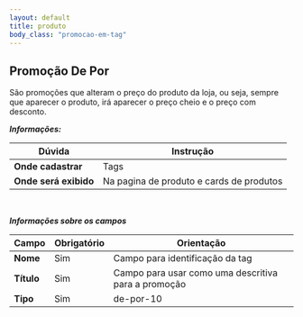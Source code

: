 ```yaml
---
layout: default
title: produto
body_class: "promocao-em-tag"
---
```



## Promoção De Por


São promoções que alteram o preço do produto da loja, ou seja, sempre que aparecer o produto, irá aparecer o preço cheio e o preço com desconto.

***Informações:***

| Dúvida                          | Instrução                                                               |
| ------------------------------- | ----------------------------------------------------------------------- |
| **Onde cadastrar**              | Tags                                                                    |
| **Onde será exibido**           | Na pagina de produto e cards de produtos                          |


&nbsp;

***Informações sobre os campos***



| Campo         | Obrigatório         | Orientação                                |
| ------------- | ------------------- | ----------------------------------------- |
| **Nome**      | Sim      | Campo para identificação da tag                     |
| **Título**    | Sim | Campo para usar como uma descritiva para a promoção                  |
| **Tipo** | Sim | de-por-10    |



&nbsp;

